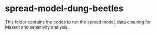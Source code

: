 # spread-model-dung-beetles

This folder contains the codes to run the spread model, data cleaning for Maxent and sensitivity analysis. 
